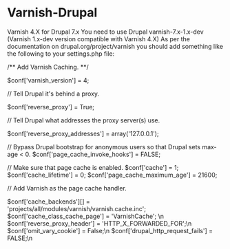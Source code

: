 # Varnish-Drupal
Varnish 4.X for Drupal 7.x
You need to use Drupal varnish-7.x-1.x-dev (Varnish 1.x-dev version compatible with Varnish 4.X)
As per the documentation on drupal.org/project/varnish you should add something like the following to your settings.php file:

/** Add Varnish Caching. **/

$conf['varnish_version'] = 4;

// Tell Drupal it's behind a proxy.

$conf['reverse_proxy'] = True;

// Tell Drupal what addresses the proxy server(s) use.

$conf['reverse_proxy_addresses'] = array('127.0.0.1');

// Bypass Drupal bootstrap for anonymous users so that Drupal sets max-age < 0.
$conf['page_cache_invoke_hooks'] = FALSE;

// Make sure that page cache is enabled.
$conf['cache'] = 1;
$conf['cache_lifetime'] = 0;
$conf['page_cache_maximum_age'] = 21600;


// Add Varnish as the page cache handler.

$conf['cache_backends'][] = 'projects/all/modules/varnish/varnish.cache.inc';
$conf['cache_class_cache_page'] = 'VarnishCache'; \n
$conf['reverse_proxy_header'] = 'HTTP_X_FORWARDED_FOR';\n
$conf['omit_vary_cookie'] = False;\n
$conf['drupal_http_request_fails'] = FALSE;\n
